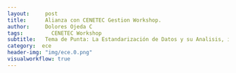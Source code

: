 ```yaml
---
layout:     post
title:      Alianza con CENETEC Gestion Workshop.
author:     Dolores Ojeda C
tags: 		  CENETEC Workshop
subtitle:  	Tema de Punta: La Estandarización de Datos y su Analisis, impacto en la efectividad en los costos.
category:  ece
header-img: "img/ece.0.png"
visualworkflow: true
---
```

